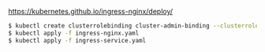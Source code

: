 https://kubernetes.github.io/ingress-nginx/deploy/

```sh
$ kubectl create clusterrolebinding cluster-admin-binding --clusterrole cluster-admin --user $(gcloud config get-value account)
$ kubectl apply -f ingress-nginx.yaml
$ kubectl apply -f ingress-service.yaml
```
